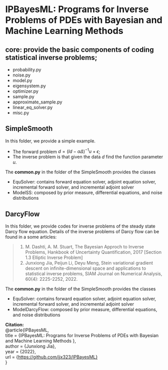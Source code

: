 # IPBayesML: Programs for Inverse Problems of PDEs with Bayesian and Machine Learning Methods

## core: provide the basic components of coding statistical inverse problems;
+ probability.py
+ noise.py
+ model.py
+ eigensystem.py
+ optimizer.py
+ sample.py
+ approximate_sample.py
+ linear_eq_solver.py
+ misc.py 

## SimpleSmooth
In this folder, we provide a simple example. 
+ The forward problem $d = (Id - \alpha\Delta)^{-1}u + \epsilon$; 
+ The inverse problem is that given the data $d$ find the function parameter $u$.  

The **common.py** in the folder of the SimpleSmooth provides the classes 
+ EquSolver: contains forward equation solver, adjoint equation solver, incremental forward solver, and incremental adjoint solver
+ ModelSS: composed by prior measure, differential equations, and noise distributions 

## DarcyFlow
In this folder, we provide codes for inverse problems of the steady state Darcy flow equation. Details of the inverse problems of Darcy flow can be found in a some articles: 
> 1. M. Dashti, A. M. Stuart, The Bayesian Approch to Inverse Problems, Hankbook of Uncertainty Quantification, 2017 [Section 1.3 Elliptic Inverse Problem]
> 2. Junxiong Jia, Peijun Li, Deyu Meng, Stein variational gradient descent on infinite-dimensional space and applications to statistical inverse problems, SIAM Journal on Numerical Analysis, 60(4): 2225-2252, 2022. 

The **common.py** in the folder of the SimpleSmooth provides the classes 
+ EquSolver: contains forward equation solver, adjoint equation solver, incremental forward solver, and incremental adjoint solver
+ ModelDarcyFlow: composed by prior measure, differential equations, and noise distributions 


**Citation:** \
@article{IPBayesML, \
 title = {IPBayesML: Programs for Inverse Problems of PDEs with Bayesian and Machine Learning Methods }, \
 author = {Junxiong Jia}, \
 year = {2022},\
 url = {https://github.com/jjx323/IPBayesML}  \
}
